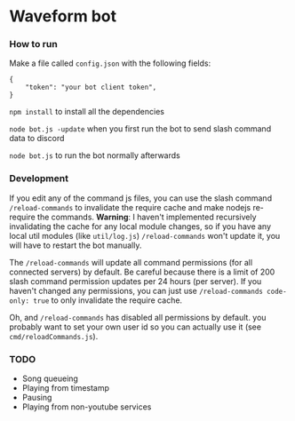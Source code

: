# Waveform bot

### How to run

Make a file called `config.json` with the following fields:

    {
        "token": "your bot client token",
    }

`npm install` to install all the dependencies

`node bot.js -update` when you first run the bot to send slash command data to discord

`node bot.js` to run the bot normally afterwards

### Development

If you edit any of the command js files, you can use the slash command `/reload-commands` to invalidate the require cache and make nodejs re-require the commands. **Warning**: I haven't implemented recursively invalidating the cache for any local module changes, so if you have any local util modules (like `util/log.js`) `/reload-commands` won't update it, you will have to restart the bot manually.

The `/reload-commands` will update all command permissions (for all connected servers) by default. Be careful because there is a limit of 200 slash command permission updates per 24 hours (per server). If you haven't changed any permissions, you can just use `/reload-commands code-only: true` to only invalidate the require cache.

Oh, and `/reload-commands` has disabled all permissions by default. you probably want to set your own user id so you can actually use it (see `cmd/reloadCommands.js`). 

### TODO

 - Song queueing
 - Playing from timestamp
 - Pausing
 - Playing from non-youtube services